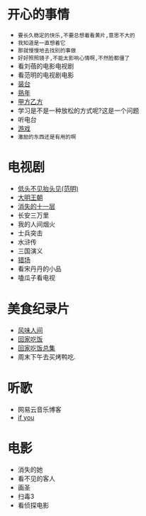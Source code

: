 # 开心的事情
- `要长久稳定的快乐,不要总想着看黄片,意思不大的`
- `我知道是一直想着它`
- `那就慢慢地去找别的事做`
- `好好照照镜子,不能太影响心情啊,不然脸都僵了`
- 看刘蓓的电影电视剧
- 看范明的电视剧电影
- [装台](https://tv.cctv.com/2023/06/17/VIDESnP6cn901T1dQ3OELqRH230617.shtml?srcfrom=baidualading&event2=bdtg_pc_hkafjzpq)
- [熟年](https://www.iqiyi.com/v_2a8lk171ams.html?vfm=2008_aldbd&fv=p_02_01)
- [甲方乙方](https://www.bilibili.com/bangumi/play/ep415542?theme=movie&spm_id_from=333.337.0.0)
- 学习是不是一种放松的方式呢?这是一个问题
- 听电台
- [游戏](https://www.msn.cn/zh-cn/play/arcade?ocid=winp2fp&cgfrom=cg_prong2_pivot)
- `激励的东西还是有用的啊`
# 电视剧
- [低头不见抬头见(范明)](https://www.iqiyi.com/v_19rrdpfdqs.html)
- [大明王朝](https://v.youku.com/v_show/id_XMjQ4NDkwMTAzMg==.html?firsttime=660)
- [消失的十一层](https://www.iqiyi.com/v_192m9bfojps.html)
- 长安三万里
- 我的人间烟火
- 士兵突击
- 水浒传
- 三国演义
- [猎场](https://www.iqiyi.com/v_19rrduuito.html?vfm=2008_aldbd&fv=p_02_01)
- 看宋丹丹的小品
- 嗑瓜子看电视

# 美食纪录片
- [风味人间](https://www.freeok.vip/ok-so/-------------.html?wd=%E9%A3%8E%E5%91%B3%E4%BA%BA%E9%97%B4)
- [回家吃饭](https://tv.cctv.com/2023/07/03/VIDEyPKgHp7ciDvHsZLvDvVl230703.shtml?spm=C28340.PdNvWY0LYxCP.EZXfRXnNE2FP.40)
- [回家吃饭总集](https://tv.cctv.com/lm/hjcf/videoset/?spm=C52448022284.P88430000411.0.0)
- 周末下午去买烤鸭吃.

# 听歌
- 网易云音乐博客
- [if you](https://music.163.com/#/song?id=410629770&market=baiduqk)

# 电影
- 消失的她
- 看不见的客人
- 画圣
- 扫毒3
- 看侦探电影